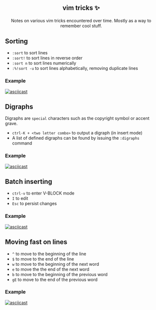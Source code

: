 ## <p align='center'>vim tricks ✨</p>

<p align='center'>
  Notes on various vim tricks encountered over time. Mostly as a way to remember cool stuff.
</p>

## Sorting

- `:sort` to sort lines
- `:sort!` to sort lines in reverse order
- `:sort n` to sort lines numerically
- `:%!sort -u` to sort lines alphabetically, removing duplicate lines

### Example

[![asciicast](https://asciinema.org/a/kZrHhTCOgNHBgGs5IQ9HEJmp5.svg)](https://asciinema.org/a/kZrHhTCOgNHBgGs5IQ9HEJmp5)

## Digraphs

Digraphs are `special` characters such as the copyright symbol or accent grave.

- `ctrl-K + <two letter combo>` to output a digraph (in insert mode)
- A list of defined digraphs can be found by issuing the `:digraphs` command

### Example

[![asciicast](https://asciinema.org/a/Ei8v9b4WWBF7vVyboZBoNUsHV.svg)](https://asciinema.org/a/Ei8v9b4WWBF7vVyboZBoNUsHV)

## Batch inserting

- `ctrl-v` to enter V-BLOCK mode
- `I` to edit
- `Esc` to persist changes

### Example

[![asciicast](https://asciinema.org/a/eKOAyrdaKtxd0sZqcLchLNsBp.svg)](https://asciinema.org/a/eKOAyrdaKtxd0sZqcLchLNsBp)

## Moving fast on lines

- `^` to move to the beginning of the line
- `$` to move to the end of the line
- `w` to move to the beginning of the next word
- `e` to move the the end of the next word
- `b` to move to the beginning of the previous word
- `gE` to move to the end of the previous word

### Example

[![asciicast](https://asciinema.org/a/khI5inqQovOn1b2tyujFYwX9U.svg)](https://asciinema.org/a/khI5inqQovOn1b2tyujFYwX9U)
